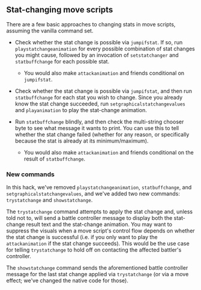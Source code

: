 
## Stat-changing move scripts

There are a few basic approaches to changing stats in move scripts, assuming the vanilla command set.

* Check whether the stat change is possible via `jumpifstat`. If so, run `playstatchangeanimation` for every possible combination of stat changes you might cause, followed by an invocation of `setstatchanger` and `statbuffchange` for each possible stat.

  * You would also make `attackanimation` and friends conditional on `jumpifstat`.

* Check whether the stat change is possible via `jumpifstat`, and then run `statbuffchange` for each stat you wish to change. Since you already know the stat change succeeded, run `setgraphicalstatchangevalues` and `playanimation` to play the stat-change animation.

* Run `statbuffchange` blindly, and then check the multi-string chooser byte to see what message it wants to print. You can use this to tell whether the stat change failed (whether for any reason, or specifically because the stat is already at its minimum/maximum).

  * You would also make `attackanimation` and friends conditional on the result of `statbuffchange`.

### New commands

In this hack, we've removed `playstatchangeanimation`, `statbuffchange`, and `setgraphicalstatchangevalues`, and we've added two new commands: `trystatchange` and `showstatchange`.

The `trystatchange` command attempts to apply the stat change and, unless told not to, will send a battle controller message to display both the stat-change result text and the stat-change animation. You may want to suppress the visuals when a move script's control flow depends on whether the stat change is successful (i.e. if you only want to play the `attackanimation` if the stat change succeeds). This would be the use case for telling `trystatchange` to hold off on contacting the affected battler's controller.

The `showstatchange` command sends the aforementioned battle controller message for the last stat change applied via `trystatchange` (or via a move effect; we've changed the native code for those).